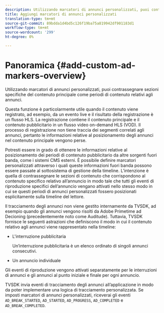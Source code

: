 ```yaml
---
description: Utilizzando marcatori di annunci personalizzati, puoi contrassegnare sezioni specifiche del contenuto principale come periodi di contenuto relativi agli annunci.
title: Aggiungi marcatori di annunci personalizzati
translation-type: tm+mt
source-git-commit: 89bdda1d4bd5c126f19ba75a819942df901183d1
workflow-type: tm+mt
source-wordcount: '299'
ht-degree: 0%

---
```



# Panoramica {#add-custom-ad-markers-overview}

Utilizzando marcatori di annunci personalizzati, puoi contrassegnare sezioni specifiche del contenuto principale come periodi di contenuto relativi agli annunci.

Questa funzione è particolarmente utile quando il contenuto viene registrato, ad esempio, da un evento live e il risultato della registrazione è un flusso HLS. La registrazione contiene il contenuto principale e il contenuto pubblicitario in un flusso video on-demand HLS (VOD). Il processo di registrazione non tiene traccia dei segmenti correlati agli annunci, pertanto le informazioni relative al posizionamento degli annunci nel contenuto principale vengono perse.

Potresti essere in grado di ottenere le informazioni relative al posizionamento dei periodi di contenuto pubblicitario da altre sorgenti fuori banda, come i sistemi CMS esterni. È possibile definire marcatori personalizzati attraverso i quali queste informazioni fuori banda possono essere passate al sottosistema di gestione della timeline. L’intenzione è quella di contrassegnare le sezioni di contenuto che corrispondono al contenuto specifico relativo all’annuncio in modo tale che tutti gli eventi di riproduzione specifici dell’annuncio vengano attivati nello stesso modo in cui se questi periodi di annunci personalizzati fossero posizionati esplicitamente sulla timeline del lettore.

Il tracciamento degli annunci non viene gestito internamente da TVSDK, ad esempio quando gli annunci vengono risolti da Adobe Primetime ad Decioning (precedentemente noto come Auditude). Tuttavia, TVSDK fornisce le seguenti astrazioni che definiscono il modo in cui il contenuto relativo agli annunci viene rappresentato nella timeline:

* L&#39;interruzione pubblicitaria

   Un’interruzione pubblicitaria è un elenco ordinato di singoli annunci consecutivi.
* Un annuncio individuale

Gli eventi di riproduzione vengono attivati separatamente per le interruzioni di annunci e gli annunci al punto iniziale e finale per ogni annuncio.

TVSDK invia eventi di tracciamento degli annunci all’applicazione in modo da poter implementare una logica di tracciamento personalizzata. Se imposti marcatori di annunci personalizzati, riceverai gli eventi `AD_BREAK_STARTED`, `AD_STARTED`, `AD_PROGRESS`, `AD_COMPLETED` e `AD_BREAK_COMPLETED`.